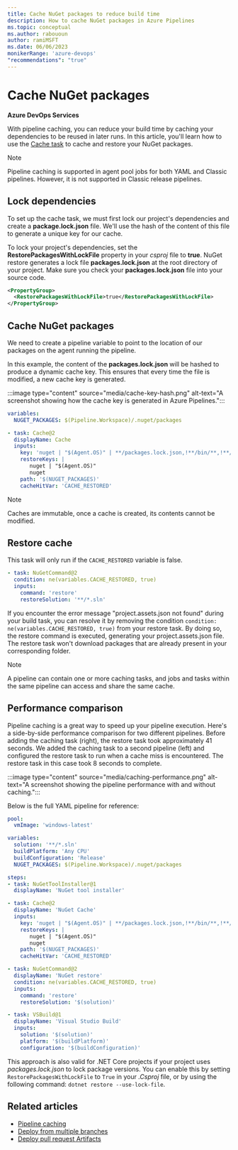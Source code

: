 ```yaml
---
title: Cache NuGet packages to reduce build time
description: How to cache NuGet packages in Azure Pipelines
ms.topic: conceptual
ms.author: rabououn
author: ramiMSFT
ms.date: 06/06/2023
monikerRange: 'azure-devops'
"recommendations": "true"
---
```


# Cache NuGet packages

**Azure DevOps Services**

With pipeline caching, you can reduce your build time by caching your dependencies to be reused in later runs. In this article, you'll learn how to use the [Cache task](/azure/devops/pipelines/tasks/reference/cache-v2) to cache and restore your NuGet packages.

> [!NOTE]
> Pipeline caching is supported in agent pool jobs for both YAML and Classic pipelines. However, it is not supported in Classic release pipelines.

## Lock dependencies

To set up the cache task, we must first lock our project's dependencies and create a **package.lock.json** file. We'll use the hash of the content of this file to generate a unique key for our cache.

To lock your project's dependencies, set the **RestorePackagesWithLockFile** property in your *csproj* file to **true**. NuGet restore generates a lock file **packages.lock.json** at the root directory of your project. Make sure you check your **packages.lock.json** file into your source code.

```XML
<PropertyGroup>
  <RestorePackagesWithLockFile>true</RestorePackagesWithLockFile>
</PropertyGroup>
```

## Cache NuGet packages

We need to create a pipeline variable to point to the location of our packages on the agent running the pipeline.

In this example, the content of the **packages.lock.json** will be hashed to produce a dynamic cache key. This ensures that every time the file is modified, a new cache key is generated.

:::image type="content" source="media/cache-key-hash.png" alt-text="A screenshot showing how the cache key is generated in Azure Pipelines.":::

```YAML
variables:
  NUGET_PACKAGES: $(Pipeline.Workspace)/.nuget/packages

- task: Cache@2
  displayName: Cache
  inputs:
    key: 'nuget | "$(Agent.OS)" | **/packages.lock.json,!**/bin/**,!**/obj/**'
    restoreKeys: |
       nuget | "$(Agent.OS)"
       nuget
    path: '$(NUGET_PACKAGES)'
    cacheHitVar: 'CACHE_RESTORED'
```

> [!NOTE]
> Caches are immutable, once a cache is created, its contents cannot be modified.

## Restore cache

This task will only run if the `CACHE_RESTORED` variable is false.

```YAML
- task: NuGetCommand@2
  condition: ne(variables.CACHE_RESTORED, true)
  inputs:
    command: 'restore'
    restoreSolution: '**/*.sln'
```

If you encounter the error message "project.assets.json not found" during your build task, you can resolve it by removing the condition `condition: ne(variables.CACHE_RESTORED, true)` from your restore task. By doing so, the restore command is executed, generating your project.assets.json file. The restore task won't download packages that are already present in your corresponding folder.

> [!NOTE]
> A pipeline can contain one or more caching tasks, and jobs and tasks within the same pipeline can access and share the same cache.

## Performance comparison

Pipeline caching is a great way to speed up your pipeline execution. Here's a side-by-side performance comparison for two different pipelines. Before adding the caching task (right), the restore task took approximately 41 seconds. We added the caching task to a second pipeline (left) and configured the restore task to run when a cache miss is encountered. The restore task in this case took 8 seconds to complete.

:::image type="content" source="media/caching-performance.png" alt-text="A screenshot showing the pipeline performance with and without caching.":::

Below is the full YAML pipeline for reference:

```YAML
pool:
  vmImage: 'windows-latest'

variables:
  solution: '**/*.sln'
  buildPlatform: 'Any CPU'
  buildConfiguration: 'Release'
  NUGET_PACKAGES: $(Pipeline.Workspace)/.nuget/packages

steps:
- task: NuGetToolInstaller@1
  displayName: 'NuGet tool installer'

- task: Cache@2
  displayName: 'NuGet Cache'
  inputs:
    key: 'nuget | "$(Agent.OS)" | **/packages.lock.json,!**/bin/**,!**/obj/**'
    restoreKeys: |
       nuget | "$(Agent.OS)"
       nuget
    path: '$(NUGET_PACKAGES)'
    cacheHitVar: 'CACHE_RESTORED'

- task: NuGetCommand@2
  displayName: 'NuGet restore'
  condition: ne(variables.CACHE_RESTORED, true)
  inputs:
    command: 'restore'
    restoreSolution: '$(solution)'

- task: VSBuild@1
  displayName: 'Visual Studio Build'
  inputs:
    solution: '$(solution)'
    platform: '$(buildPlatform)'
    configuration: '$(buildConfiguration)'
```

This approach is also valid for .NET Core projects if your project uses *packages.lock.json* to lock package versions. You can enable this by setting `RestorePackagesWithLockFile` to `True` in your *.Csproj* file, or by using the following command: `dotnet restore --use-lock-file`.

## Related articles

- [Pipeline caching](../release/caching.md)
- [Deploy from multiple branches](../release/deploy-multiple-branches.md)
- [Deploy pull request Artifacts](../release/deploy-pull-request-builds.md)